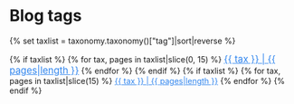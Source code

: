 <h1>Blog tags</h1>

{% set taxlist = taxonomy.taxonomy()["tag"]|sort|reverse %}

{% if taxlist %}
<span class="tags">
{% for tax, pages in taxlist|slice(0, 15) %}
    <a class="label label-rounded" style="color:#3085ee;font-size:120%" href="/blog/tag{{ config.system.param_sep }}{{ tax }}">{{ tax }} | {{ pages|length }}</a>
{% endfor %}
</span>
{% endif %}
{% if taxlist %}
<span class="tags">
{% for tax, pages in taxlist|slice(15) %}
    <a class="label label-rounded" style="color:#3085ee;" href="/blog/tag{{ config.system.param_sep }}{{ tax }}">{{ tax }} | {{ pages|length }}</a>
{% endfor %}
</span>
{% endif %}

